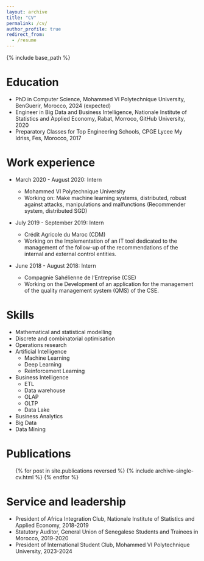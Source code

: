 ```yaml
---
layout: archive
title: "CV"
permalink: /cv/
author_profile: true
redirect_from:
  - /resume
---
```


{% include base_path %}

Education
======
* PhD in Computer Science, Mohammed VI Polytechnique University, BenGuerir, Morocco, 2024 (expected)
* Engineer in Big Data and Business Intelligence, Nationale Institute of Statistics and Applied Economy, Rabat, Morroco, GitHub University, 2020
* Preparatory Classes for Top Engineering Schools, CPGE Lycee My Idriss, Fes, Morocco, 2017

Work experience
======
* March 2020 - August 2020: Intern
  * Mohammed VI Polytechnique University
  * Working on: Make machine learning systems, distributed, robust against attacks, manipulations and malfunctions (Recommender system, distributed SGD)

* July 2019 - September 2019: Intern
  * Crédit Agricole du Maroc (CDM)
  * Working on the Implementation of an IT tool dedicated to the management of the follow-up of the recommendations of the internal and external control entities.
  

* June 2018 - August 2018: Intern
  * Compagnie Sahélienne de l’Entreprise (CSE)
  * Working on the Development of an application for the management of the quality management system (QMS) of the CSE.
  
Skills
======
* Mathematical and statistical modelling
* Discrete and combinatorial optimisation
* Operations research
* Artificial Intelligence
  * Machine Learning
  * Deep Learning
  * Reinforcement Learning
* Business Intelligence
  * ETL
  * Data warehouse
  * OLAP
  * OLTP
  * Data Lake
* Business Analytics   
* Big Data
* Data Mining

Publications
======
  <ul>{% for post in site.publications reversed %}
    {% include archive-single-cv.html %}
  {% endfor %}</ul>
  
Service and leadership
======
* President of Africa Integration Club, Nationale Institute of Statistics and Applied Economy, 2018-2019
* Statutory Auditor, General Union of Senegalese Students and Trainees in Morocco, 2019-2020
* President of International Student Club, Mohammed VI Polytechnique University, 2023-2024
